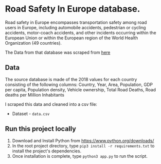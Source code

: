 # Road Safety In Europe database. 

Road safety in Europe encompasses transportation safety among road users in Europe, including automobile accidents, pedestrian or cycling accidents, motor-coach accidents, and other incidents occurring within the European Union or within the European region of the World Health Organization (49 countries). 

The Data from that database was scraped from [here]

[here]: https://en.wikipedia.org/wiki/Road_safety_in_Europe



## Data

The source database is made of the 2018 values for each country consisting of the following columns:
Country, Year, Area, Population, GDP per capita, Population density, Vehicle ownership, Total Road Deaths, Road deaths per Million Inhabitants

I scraped this data and cleaned into a csv file:
* Dataset - ```data.csv```


## Run this project locally

1. Download and Install Python from https://www.python.org/downloads/
2. In the root project directory, type ``pip3 install -r requirements.txt`` to install the project's dependencies.
3. Once installation is complete, type ``python3 app.py`` to run the script.




